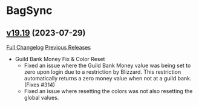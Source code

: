 # BagSync

## [v19.19](https://github.com/Xruptor/BagSync/tree/v19.19) (2023-07-29)
[Full Changelog](https://github.com/Xruptor/BagSync/compare/v19.18...v19.19) [Previous Releases](https://github.com/Xruptor/BagSync/releases)

- Guild Bank Money Fix & Color Reset  
    * Fixed an issue where the Guild Bank Money value was being set to zero upon login due to a restriction by Blizzard.  This restriction automatically returns a zero money value when not at a guild bank.  (Fixes #314)  
    * Fixed an issue where resetting the colors was not also resetting the global values.  
